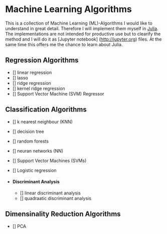 # Machine Learning Algorithms
This is a collection of Machine Learning (ML)-Algorithms I would like to understand in great detail. Therefore I will implement them myself in [Julia](http://julialang.org). The implementations are not intended for productive use but to clearify the method and I will do it as [Jupyter notebook] (http://jupyter.org) files. At the same time this offers me the chance to learn about Julia.

## Regression Algorithms
 - [] linear regression
 - [] lasso
 - [] ridge regression
 - [] kernel ridge regression
 - [] Support Vector Machine (SVM)  Regressor

## Classification Algorithms
  - [] k nearest neighbour (KNN)
  - [] decision tree
  - [] random forests
  - [] neuran networks (NN)
  - [] Support Vector Machines (SVMs) 
  - [] Logistic regression
  
  - #### Discriminant Analysis
    - [] linear discriminant analysis
    - [] quadraatic discriminant analysis
   
 ## Dimensinality Reduction Algorithms
  - [] PCA
